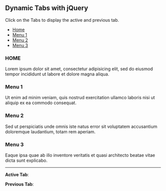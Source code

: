 <html lang="en">
<head>
  <title>Bootstrap Example</title>
  <meta charset="utf-8">
  <meta name="viewport" content="width=device-width, initial-scale=1">
  <link rel="stylesheet" href="https://maxcdn.bootstrapcdn.com/bootstrap/3.4.0/css/bootstrap.min.css">
  <script src="https://ajax.googleapis.com/ajax/libs/jquery/3.3.1/jquery.min.js"></script>
  <script src="https://maxcdn.bootstrapcdn.com/bootstrap/3.4.0/js/bootstrap.min.js"></script>
</head>
<body>

<div class="container">
  <h2>Dynamic Tabs with jQuery</h2>
  <p>Click on the Tabs to display the active and previous tab.</p>
  <ul class="nav nav-tabs">
    <li class="active"><a href="#home">Home</a></li>
    <li><a href="#menu1">Menu 1</a></li>
    <li><a href="#menu2">Menu 2</a></li>
    <li><a href="#menu3">Menu 3</a></li>
  </ul>

  <div class="tab-content">
    <div id="home" class="tab-pane fade in active">
      <h3>HOME</h3>
      <p>Lorem ipsum dolor sit amet, consectetur adipisicing elit, sed do eiusmod tempor incididunt ut labore et dolore magna aliqua.</p>
    </div>
    <div id="menu1" class="tab-pane fade">
      <h3>Menu 1</h3>
      <p>Ut enim ad minim veniam, quis nostrud exercitation ullamco laboris nisi ut aliquip ex ea commodo consequat.</p>
    </div>
    <div id="menu2" class="tab-pane fade">
      <h3>Menu 2</h3>
      <p>Sed ut perspiciatis unde omnis iste natus error sit voluptatem accusantium doloremque laudantium, totam rem aperiam.</p>
    </div>
    <div id="menu3" class="tab-pane fade">
      <h3>Menu 3</h3>
      <p>Eaque ipsa quae ab illo inventore veritatis et quasi architecto beatae vitae dicta sunt explicabo.</p>
    </div>
  </div>
    <hr>
    <p class="act"><b>Active Tab</b>: <span></span></p>
    <p class="prev"><b>Previous Tab</b>: <span></span></p>
</div>

<script>
$(document).ready(function(){
  $(".nav-tabs a").click(function(){
    $(this).tab('show');
  });
  $('.nav-tabs a').on('shown.bs.tab', function(event){
    var x = $(event.target).text();         // active tab
    var y = $(event.relatedTarget).text();  // previous tab
    $(".act span").text(x);
    $(".prev span").text(y);
  });
});
</script>

</body>
</html>
